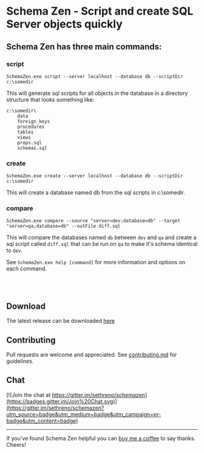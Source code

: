 # Schema Zen - Script and create SQL Server objects quickly

## Schema Zen has three main commands:

### script

    SchemaZen.exe script --server localhost --database db --scriptDir c:\somedir

This will generate sql scripts for all objects in the database in a
directory structure that looks something like:
```
c:\somedir\
	data
	foreign_keys
	procedures
	tables
	views
	props.sql
	schemas.sql
```

### create

    SchemaZen.exe create --server localhost --database db --scriptDir c:\somedir

This will create a database named db from the sql scripts in c:\somedir.


### compare

	SchemaZen.exe compare --source "server=dev;database=db" --target "server=qa;database=db" --outFile diff.sql

This will compare the databases named `db` between `dev` and `qa` and
create a sql script called `diff.sql` that can be run on `qa` to make it's
schema identical to `dev`.


See ```SchemaZen.exe help [command]``` for more information and options on each command.

<br><br>

## Download
The latest release can be downloaded [here](https://github.com/sethreno/schemazen/releases)

## Contributing
Pull requests are welcome and appreciated. See [contributing.md](contributing.md) for guidelines.

## Chat
[![Join the chat at https://gitter.im/sethreno/schemazen](https://badges.gitter.im/Join%20Chat.svg)](https://gitter.im/sethreno/schemazen?utm_source=badge&utm_medium=badge&utm_campaign=pr-badge&utm_content=badge)

----
If you've found Schema Zen helpful you can
[buy me a coffee](https://www.buymeacoffee.com/sethreno) to say thanks.
Cheers!